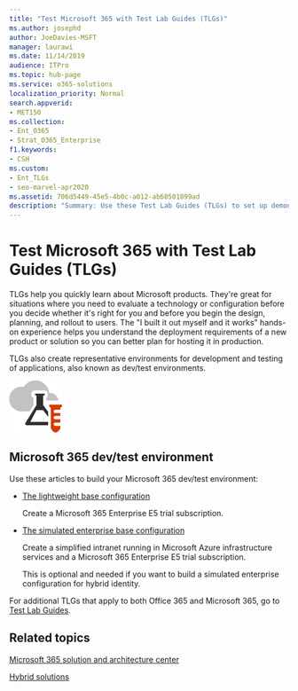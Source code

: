 ```yaml
---
title: "Test Microsoft 365 with Test Lab Guides (TLGs)"
ms.author: josephd
author: JoeDavies-MSFT
manager: laurawi
ms.date: 11/14/2019
audience: ITPro
ms.topic: hub-page
ms.service: o365-solutions
localization_priority: Normal
search.appverid:
- MET150
ms.collection: 
- Ent_O365
- Strat_O365_Enterprise
f1.keywords:
- CSH
ms.custom:
- Ent_TLGs
- seo-marvel-apr2020
ms.assetid: 706d5449-45e5-4b0c-a012-ab60501899ad
description: "Summary: Use these Test Lab Guides (TLGs) to set up demonstration, proof of concept, or dev/test environments for Microsoft 365."
---
```


# Test Microsoft 365 with Test Lab Guides (TLGs)

TLGs help you quickly learn about Microsoft products. They're great for situations where you need to evaluate a technology or configuration before you decide whether it's right for you and before you begin the design, planning, and rollout to users. The "I built it out myself and it works" hands-on experience helps you understand the deployment requirements of a new product or solution so you can better plan for hosting it in production.
  
TLGs also create representative environments for development and testing of applications, also known as dev/test environments.
  
![Test Lab Guides in the Microsoft Cloud](../media/24ad0d1b-3274-40fb-972a-b8188b7268d1.png)
  
## Microsoft 365 dev/test environment

Use these articles to build your Microsoft 365 dev/test environment:
  
- [The lightweight base configuration](lightweight-base-configuration-microsoft-365-enterprise.md)
    
    Create a Microsoft 365 Enterprise E5 trial subscription.

- [The simulated enterprise base configuration](simulated-ent-base-configuration-microsoft-365-enterprise.md)
    
    Create a simplified intranet running in Microsoft Azure infrastructure services and a Microsoft 365 Enterprise E5 trial subscription. 

    This is optional and needed if you want to build a simulated enterprise configuration for hybrid identity.
    
For additional TLGs that apply to both Office 365 and Microsoft 365, go to [Test Lab Guides](m365-enterprise-test-lab-guides.md).  
    
## Related topics

[Microsoft 365 solution and architecture center](../solutions/index.yml)
  
[Hybrid solutions](hybrid-solutions.md)